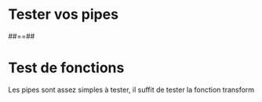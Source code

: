 <!-- .slide: class="transition-bg-sfeir-2" -->
# Tester vos pipes

##==##

<!-- .slide: class="sfeir-basic-slide" -->
# Test de fonctions
Les pipes sont assez simples à tester, il suffit de tester la fonction transform
